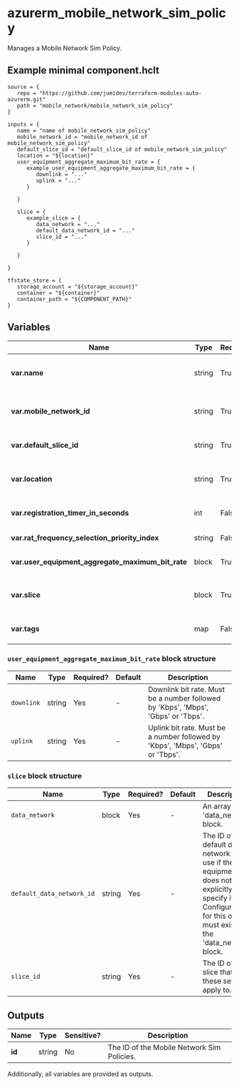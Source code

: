 # azurerm_mobile_network_sim_policy

Manages a Mobile Network Sim Policy.

## Example minimal component.hclt

```hcl
source = {
   repo = "https://github.com/jumidev/terraform-modules-auto-azurerm.git" 
   path = "mobile_network/mobile_network_sim_policy" 
}

inputs = {
   name = "name of mobile_network_sim_policy" 
   mobile_network_id = "mobile_network_id of mobile_network_sim_policy" 
   default_slice_id = "default_slice_id of mobile_network_sim_policy" 
   location = "${location}" 
   user_equipment_aggregate_maximum_bit_rate = {
      example_user_equipment_aggregate_maximum_bit_rate = {
         downlink = "..."   
         uplink = "..."   
      }
  
   }
 
   slice = {
      example_slice = {
         data_network = "..."   
         default_data_network_id = "..."   
         slice_id = "..."   
      }
  
   }
 
}

tfstate_store = {
   storage_account = "${storage_account}" 
   container = "${container}" 
   container_path = "${COMPONENT_PATH}" 
}

```

## Variables

| Name | Type | Required? |  Default  |  Description |
| ---- | ---- | --------- |  ----------- | ----------- |
| **var.name** | string | True | -  |  The name which should be used for this Mobile Network Sim Policies. Changing this forces a new Mobile Network Sim Policies to be created. | 
| **var.mobile_network_id** | string | True | -  |  The ID of the Mobile Network which the Sim Policy belongs to. Changing this forces a new Mobile Network Sim Policies to be created. | 
| **var.default_slice_id** | string | True | -  |  The ID of default slice to use if the UE does not explicitly specify it. This slice must exist in the `slice` block. | 
| **var.location** | string | True | -  |  Specifies the Azure Region where the Mobile Network Sim Policy should exist. Changing this forces a new Mobile Network Sim Policies to be created. | 
| **var.registration_timer_in_seconds** | int | False | `3240`  |  Interval for the user equipment periodic registration update procedure. Defaults to `3240`. | 
| **var.rat_frequency_selection_priority_index** | string | False | -  |  RAT/Frequency Selection Priority Index, defined in 3GPP TS 36.413. | 
| **var.user_equipment_aggregate_maximum_bit_rate** | block | True | -  |  A `user_equipment_aggregate_maximum_bit_rate` block. | 
| **var.slice** | block | True | -  |  An array of `slice` block. The allowed slices and the settings to use for them. The list must not contain duplicate items and must contain at least one item. | 
| **var.tags** | map | False | -  |  A mapping of tags which should be assigned to the Mobile Network Sim Policies. | 

### `user_equipment_aggregate_maximum_bit_rate` block structure

| Name | Type | Required? | Default | Description |
| ---- | ---- | --------- | ------- | ----------- |
| `downlink` | string | Yes | - | Downlink bit rate. Must be a number followed by 'Kbps', 'Mbps', 'Gbps' or 'Tbps'. |
| `uplink` | string | Yes | - | Uplink bit rate. Must be a number followed by 'Kbps', 'Mbps', 'Gbps' or 'Tbps'. |

### `slice` block structure

| Name | Type | Required? | Default | Description |
| ---- | ---- | --------- | ------- | ----------- |
| `data_network` | block | Yes | - | An array of 'data_network' block. |
| `default_data_network_id` | string | Yes | - | The ID of default data network to use if the user equipment does not explicitly specify it. Configuration for this object must exist in the 'data_network' block. |
| `slice_id` | string | Yes | - | The ID of the slice that these settings apply to. |



## Outputs

| Name | Type | Sensitive? | Description |
| ---- | ---- | --------- | --------- |
| **id** | string | No  | The ID of the Mobile Network Sim Policies. | 

Additionally, all variables are provided as outputs.
